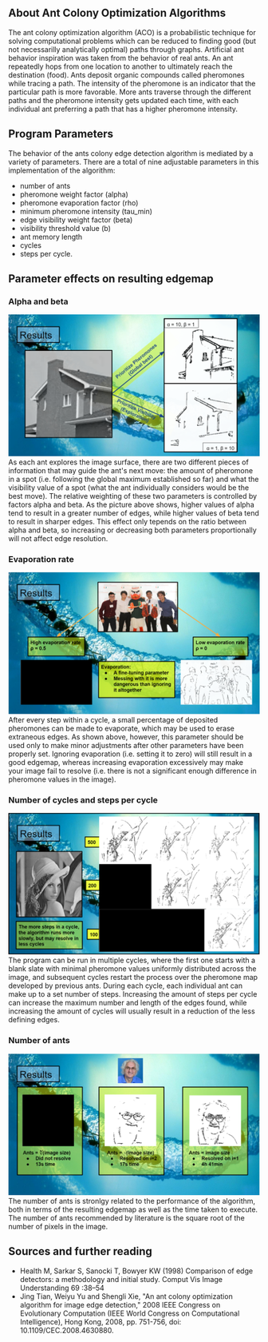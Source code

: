 ## About Ant Colony Optimization Algorithms
The ant colony optimization algorithm (ACO) is a probabilistic technique for solving computational problems which can be reduced to finding good (but not necessarilly analytically optimal) paths through graphs. Artificial ant behavior inspiration was taken from the behavior of real ants. An ant repeatedly hops from one location to another to ultimately reach the destination (food). Ants deposit organic compounds called pheromones while tracing a path. The intensity of the pheromone is an indicator that the particular path is more favorable. More ants traverse through the different paths and the pheromone intensity gets updated each time, with each individual ant preferring a path that has a higher pheromone intensity.

## Program Parameters
The behavior of the ants colony edge detection algorithm is mediated by a variety of parameters. There are a total of nine adjustable parameters in this implementation of the algorithm: 
* number of ants
* pheromone weight factor (alpha)
* pheromone evaporation factor (rho)
* minimum pheromone intensity (tau_min)
* edge visibility weight factor (beta)
* visibility threshold value (b)
* ant memory length
* cycles
* steps per cycle.

## Parameter effects on resulting edgemap

### Alpha and beta
![Effects of alpha and beta parameters on edge resolution](./alpha-beta.PNG)
As each ant explores the image surface, there are two different pieces of information that may guide the ant's next move: the amount of pheromone in a spot (i.e. following the global maximum established so far) and what the visibility value of a spot (what the ant individually considers would be the best move). The relative weighting of these two parameters is controlled by factors alpha and beta. As the picture above shows, higher values of alpha tend to result in a greater number of edges, while higher values of beta tend to result in sharper edges. This effect only tepends on the ratio between alpha and beta, so increasing or decreasing both parameters proportionally will not affect edge resolution.


### Evaporation rate
![Effect of evaporation rate on edge resolution](./evaporation.PNG)
After every step within a cycle, a small percentage of deposited pheromones can be made to evaporate, which may be used to erase extraneous edges. As shown above, however, this parameter should be used only to make minor adjustments after other parameters have been properly set. Ignoring evaporation (i.e. setting it to zero) will still result in a good edgemap, whereas increasing evaporation excessively may make your image fail to resolve (i.e. there is not a significant enough difference in pheromone values in the image).


### Number of cycles and steps per cycle
![Effects of number of steps and cycles on edge resolution](./steps-cycles.PNG)
The program can be run in multiple cycles, where the first one starts with a blank slate with minimal pheromone values uniformly distributed across the image, and subsequent cycles restart the process over the pheromone map developed by previous ants. During each cycle, each individual ant can make up to a set number of steps. Increasing the amount of steps per cycle can increase the maximum number and length of the edges found, while increasing the amount of cycles will usually result in a reduction of the less defining edges.


### Number of ants
![Effects of number of ants on edge resolution](./numAnts.PNG)
The number of ants is stronlgy related to the performance of the algorithm, both in terms of the resulting edgemap as well as the time taken to execute. The number of ants recommended by literature is the square root of the number of pixels in the image.

## Sources and further reading
* Health M, Sarkar S, Sanocki T, Bowyer KW (1998) Comparison of edge detectors: a methodology and initial study. Comput Vis Image Understanding 69 :38–54
* Jing Tian, Weiyu Yu and Shengli Xie, "An ant colony optimization algorithm for image edge detection," 2008 IEEE Congress on Evolutionary Computation (IEEE World Congress on Computational Intelligence), Hong Kong, 2008, pp. 751-756, doi: 10.1109/CEC.2008.4630880.
